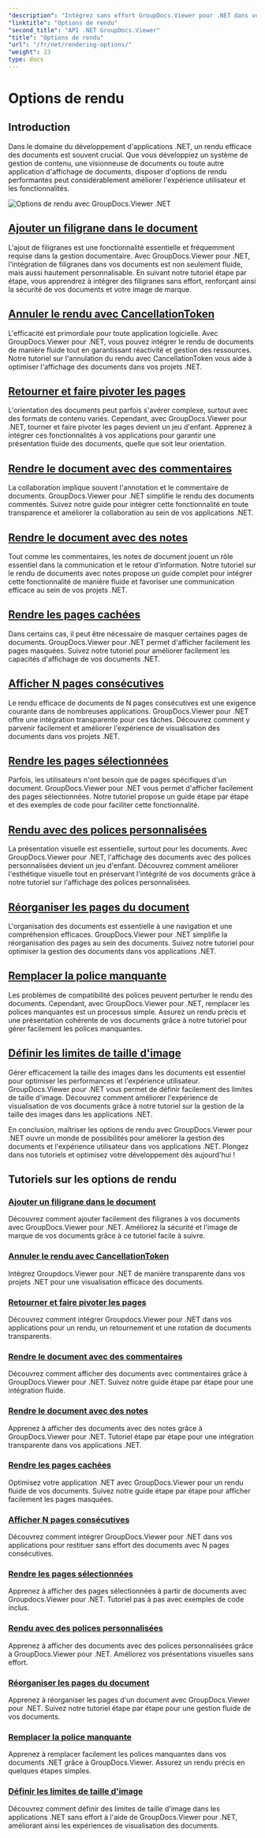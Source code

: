 ```yaml
---
"description": "Intégrez sans effort GroupDocs.Viewer pour .NET dans vos applications avec des tutoriels sur les options de rendu, de l'ajout de filigranes à la personnalisation des polices."
"linktitle": "Options de rendu"
"second_title": "API .NET GroupDocs.Viewer"
"title": "Options de rendu"
"url": "/fr/net/rendering-options/"
"weight": 23
type: docs
---
```

# Options de rendu


## Introduction

Dans le domaine du développement d'applications .NET, un rendu efficace des documents est souvent crucial. Que vous développiez un système de gestion de contenu, une visionneuse de documents ou toute autre application d'affichage de documents, disposer d'options de rendu performantes peut considérablement améliorer l'expérience utilisateur et les fonctionnalités.

![Options de rendu avec GroupDocs.Viewer .NET](/viewer/rendering-options/image.png)

## [Ajouter un filigrane dans le document](./add-watermark/)

L'ajout de filigranes est une fonctionnalité essentielle et fréquemment requise dans la gestion documentaire. Avec GroupDocs.Viewer pour .NET, l'intégration de filigranes dans vos documents est non seulement fluide, mais aussi hautement personnalisable. En suivant notre tutoriel étape par étape, vous apprendrez à intégrer des filigranes sans effort, renforçant ainsi la sécurité de vos documents et votre image de marque.

## [Annuler le rendu avec CancellationToken](./cancel-render-cancellation-token/)

L'efficacité est primordiale pour toute application logicielle. Avec GroupDocs.Viewer pour .NET, vous pouvez intégrer le rendu de documents de manière fluide tout en garantissant réactivité et gestion des ressources. Notre tutoriel sur l'annulation du rendu avec CancellationToken vous aide à optimiser l'affichage des documents dans vos projets .NET.

## [Retourner et faire pivoter les pages](./flip-rotate-pages/)

L'orientation des documents peut parfois s'avérer complexe, surtout avec des formats de contenu variés. Cependant, avec GroupDocs.Viewer pour .NET, tourner et faire pivoter les pages devient un jeu d'enfant. Apprenez à intégrer ces fonctionnalités à vos applications pour garantir une présentation fluide des documents, quelle que soit leur orientation.

## [Rendre le document avec des commentaires](./render-document-comments/)

La collaboration implique souvent l'annotation et le commentaire de documents. GroupDocs.Viewer pour .NET simplifie le rendu des documents commentés. Suivez notre guide pour intégrer cette fonctionnalité en toute transparence et améliorer la collaboration au sein de vos applications .NET.

## [Rendre le document avec des notes](./render-document-notes/)

Tout comme les commentaires, les notes de document jouent un rôle essentiel dans la communication et le retour d'information. Notre tutoriel sur le rendu de documents avec notes propose un guide complet pour intégrer cette fonctionnalité de manière fluide et favoriser une communication efficace au sein de vos projets .NET.

## [Rendre les pages cachées](./render-hidden-pages/)

Dans certains cas, il peut être nécessaire de masquer certaines pages de documents. GroupDocs.Viewer pour .NET permet d'afficher facilement les pages masquées. Suivez notre tutoriel pour améliorer facilement les capacités d'affichage de vos documents .NET.

## [Afficher N pages consécutives](./render-n-consecutive-pages/)

Le rendu efficace de documents de N pages consécutives est une exigence courante dans de nombreuses applications. GroupDocs.Viewer pour .NET offre une intégration transparente pour ces tâches. Découvrez comment y parvenir facilement et améliorer l'expérience de visualisation des documents dans vos projets .NET.

## [Rendre les pages sélectionnées](./render-selected-pages/)

Parfois, les utilisateurs n'ont besoin que de pages spécifiques d'un document. GroupDocs.Viewer pour .NET vous permet d'afficher facilement des pages sélectionnées. Notre tutoriel propose un guide étape par étape et des exemples de code pour faciliter cette fonctionnalité.

## [Rendu avec des polices personnalisées](./render-custom-fonts/)

La présentation visuelle est essentielle, surtout pour les documents. Avec GroupDocs.Viewer pour .NET, l'affichage des documents avec des polices personnalisées devient un jeu d'enfant. Découvrez comment améliorer l'esthétique visuelle tout en préservant l'intégrité de vos documents grâce à notre tutoriel sur l'affichage des polices personnalisées.

## [Réorganiser les pages du document](./reorder-pages/)

L'organisation des documents est essentielle à une navigation et une compréhension efficaces. GroupDocs.Viewer pour .NET simplifie la réorganisation des pages au sein des documents. Suivez notre tutoriel pour optimiser la gestion des documents dans vos applications .NET.

## [Remplacer la police manquante](./replace-missing-font/)

Les problèmes de compatibilité des polices peuvent perturber le rendu des documents. Cependant, avec GroupDocs.Viewer pour .NET, remplacer les polices manquantes est un processus simple. Assurez un rendu précis et une présentation cohérente de vos documents grâce à notre tutoriel pour gérer facilement les polices manquantes.

## [Définir les limites de taille d'image](./set-image-size-limits/)

Gérer efficacement la taille des images dans les documents est essentiel pour optimiser les performances et l'expérience utilisateur. GroupDocs.Viewer pour .NET vous permet de définir facilement des limites de taille d'image. Découvrez comment améliorer l'expérience de visualisation de vos documents grâce à notre tutoriel sur la gestion de la taille des images dans les applications .NET.

En conclusion, maîtriser les options de rendu avec GroupDocs.Viewer pour .NET ouvre un monde de possibilités pour améliorer la gestion des documents et l'expérience utilisateur dans vos applications .NET. Plongez dans nos tutoriels et optimisez votre développement dès aujourd'hui !
## Tutoriels sur les options de rendu
### [Ajouter un filigrane dans le document](./add-watermark/)
Découvrez comment ajouter facilement des filigranes à vos documents avec GroupDocs.Viewer pour .NET. Améliorez la sécurité et l'image de marque de vos documents grâce à ce tutoriel facile à suivre.
### [Annuler le rendu avec CancellationToken](./cancel-render-cancellation-token/)
Intégrez Groupdocs.Viewer pour .NET de manière transparente dans vos projets .NET pour une visualisation efficace des documents.
### [Retourner et faire pivoter les pages](./flip-rotate-pages/)
Découvrez comment intégrer Groupdocs.Viewer pour .NET dans vos applications pour un rendu, un retournement et une rotation de documents transparents.
### [Rendre le document avec des commentaires](./render-document-comments/)
Découvrez comment afficher des documents avec commentaires grâce à GroupDocs.Viewer pour .NET. Suivez notre guide étape par étape pour une intégration fluide.
### [Rendre le document avec des notes](./render-document-notes/)
Apprenez à afficher des documents avec des notes grâce à GroupDocs.Viewer pour .NET. Tutoriel étape par étape pour une intégration transparente dans vos applications .NET.
### [Rendre les pages cachées](./render-hidden-pages/)
Optimisez votre application .NET avec GroupDocs.Viewer pour un rendu fluide de vos documents. Suivez notre guide étape par étape pour afficher facilement les pages masquées.
### [Afficher N pages consécutives](./render-n-consecutive-pages/)
Découvrez comment intégrer GroupDocs.Viewer pour .NET dans vos applications pour restituer sans effort des documents avec N pages consécutives.
### [Rendre les pages sélectionnées](./render-selected-pages/)
Apprenez à afficher des pages sélectionnées à partir de documents avec Groupdocs.Viewer pour .NET. Tutoriel pas à pas avec exemples de code inclus.
### [Rendu avec des polices personnalisées](./render-custom-fonts/)
Apprenez à afficher des documents avec des polices personnalisées grâce à GroupDocs.Viewer pour .NET. Améliorez vos présentations visuelles sans effort.
### [Réorganiser les pages du document](./reorder-pages/)
Apprenez à réorganiser les pages d'un document avec GroupDocs.Viewer pour .NET. Suivez notre tutoriel étape par étape pour une gestion fluide de vos documents.
### [Remplacer la police manquante](./replace-missing-font/)
Apprenez à remplacer facilement les polices manquantes dans vos documents .NET grâce à GroupDocs.Viewer. Assurez un rendu précis en quelques étapes simples.
### [Définir les limites de taille d'image](./set-image-size-limits/)
Découvrez comment définir des limites de taille d'image dans les applications .NET sans effort à l'aide de GroupDocs.Viewer pour .NET, améliorant ainsi les expériences de visualisation des documents.